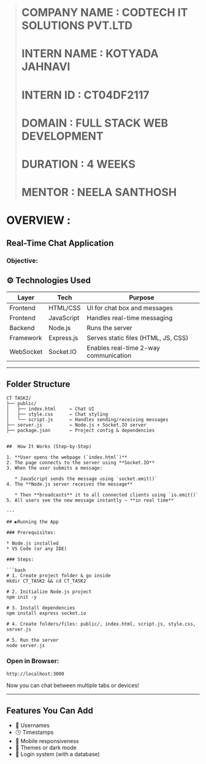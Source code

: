 ># COMPANY NAME : CODTECH IT SOLUTIONS PVT.LTD
># INTERN NAME  : KOTYADA JAHNAVI
># INTERN ID    : CT04DF2117
># DOMAIN       : FULL STACK WEB DEVELOPMENT
># DURATION     : 4 WEEKS
># MENTOR       : NEELA SANTHOSH


# OVERVIEW :

##  Real-Time Chat Application

###  Objective:


## ⚙ Technologies Used

| Layer     | Tech       | Purpose                               |
| --------- | ---------- | ------------------------------------- |
| Frontend  | HTML/CSS   | UI for chat box and messages          |
| Frontend  | JavaScript | Handles real-time messaging           |
| Backend   | Node.js    | Runs the server                       |
| Framework | Express.js | Serves static files (HTML, JS, CSS)   |
| WebSocket | Socket.IO  | Enables real-time 2-way communication |

---

##  Folder Structure

```
CT TASK2/
├── public/
│   ├── index.html     ← Chat UI
│   ├── style.css      ← Chat styling
│   └── script.js      ← Handles sending/receiving messages
├── server.js          ← Node.js + Socket.IO server
├── package.json       ← Project config & dependencies


##  How It Works (Step-by-Step)

1. **User opens the webpage (`index.html`)**
2. The page connects to the server using **Socket.IO**
3. When the user submits a message:

   * JavaScript sends the message using `socket.emit()`
4. The **Node.js server receives the message**

   * Then **broadcasts** it to all connected clients using `io.emit()`
5. All users see the new message instantly — **in real time**

---

## ▶Running the App

### Prerequisites:

* Node.js installed
* VS Code (or any IDE)

### Steps:

```bash
# 1. Create project folder & go inside
mkdir CT_TASK2 && cd CT_TASK2

# 2. Initialize Node.js project
npm init -y

# 3. Install dependencies
npm install express socket.io

# 4. Create folders/files: public/, index.html, script.js, style.css, server.js

# 5. Run the server
node server.js
```

### Open in Browser:

```bash
http://localhost:3000
```

Now you can chat between multiple tabs or devices!

---

##  Features You Can Add

* 👤 Usernames
* 🕒 Timestamps
* 📱 Mobile responsiveness
* 🎨 Themes or dark mode
* 🔐 Login system (with a database)

